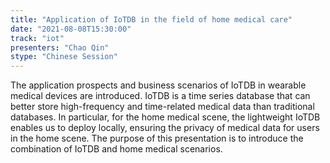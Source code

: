 ```yaml
---
title: "Application of IoTDB in the field of home medical care"
date: "2021-08-08T15:30:00" 
track: "iot"
presenters: "Chao Qin"
stype: "Chinese Session"
---
```

The application prospects and business scenarios of IoTDB in wearable medical devices are introduced. IoTDB is a time series database that can better store high-frequency and time-related medical data than traditional databases. In particular, for the home medical scene, the lightweight IoTDB enables us to deploy locally, ensuring the privacy of medical data for users in the home scene. The purpose of this presentation is to introduce the combination of IoTDB and home medical scenarios.